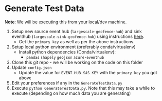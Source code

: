 # Generate Test Data

__Note__: We will be executing this from your local/dev machine.

1. Setup new source event hub (`largescale-geofence-hub`) and sink eventhub (`largescale-sink-geofence-hub`) using instructions [here](../1.%20Setup/Readme.md).
    * Get the `primary key` as well as per the above instructions.
2. Setup local python environment (preferably conda/virtualenv)
    * Install python dependencies (Conda/virtualenv):
        * `pandas` `shapely` `geojson` `azure-eventhub`
3. Clone this git repo - we will be working on the code on this folder
4. Update `config.json`
    * Update the value for `EVENT_HUB_SAS_KEY` with the `primary key` you got above
5. Edit your preferences if any in the `GenerateTestData.py`
6. Execute `python GenerateTestData.py`. Note that this may take a while to execute (depending on how much data you are generating)
